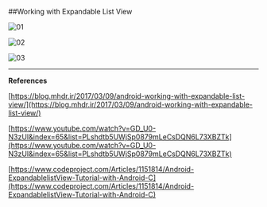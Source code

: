 ##Working with Expandable List View

![01](https://raw.githubusercontent.com/mhdr/AndroidSamples/master/042/images/Android%20Emulator%20-%20Nexus_5_API_25%3A5554_001.png  "01")

![02](https://raw.githubusercontent.com/mhdr/AndroidSamples/master/042/images/Android%20Emulator%20-%20Nexus_5_API_25%3A5554_002.png  "02")

![03](https://raw.githubusercontent.com/mhdr/AndroidSamples/master/042/images/Android%20Emulator%20-%20Nexus_5_API_25%3A5554_003.png  "03")

***

**References**

[https://blog.mhdr.ir/2017/03/09/android-working-with-expandable-list-view/](https://blog.mhdr.ir/2017/03/09/android-working-with-expandable-list-view/) 

[https://www.youtube.com/watch?v=GD_U0-N3zUI&index=65&list=PLshdtb5UWjSp0879mLeCsDQN6L73XBZTk](https://www.youtube.com/watch?v=GD_U0-N3zUI&index=65&list=PLshdtb5UWjSp0879mLeCsDQN6L73XBZTk) 

[https://www.codeproject.com/Articles/1151814/Android-ExpandablelistView-Tutorial-with-Android-C](https://www.codeproject.com/Articles/1151814/Android-ExpandablelistView-Tutorial-with-Android-C) 